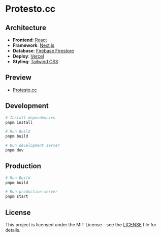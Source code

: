 # Protesto.cc

## Architecture

- **Frontend**: [React](https://reactjs.org/)
- **Framework**: [Next.js](https://nextjs.org/)
- **Database**: [Firebase Firestore](https://firebase.google.com/docs/firestore)
- **Deploy**: [Vercel](https://vercel.com/)
- **Styling**: [Tailwind CSS](https://tailwindcss.com/)

## Preview

- [Protesto.cc](https://protesto.cc/)

## Development

```bash
# Install dependencies
pnpm install

# Run Build
pnpm build

# Run development server
pnpm dev
```

## Production

```bash
# Run Build
pnpm build

# Run production server
pnpm start
```

## License

This project is licensed under the MIT License - see the [LICENSE](./LICENSE) file for details.
